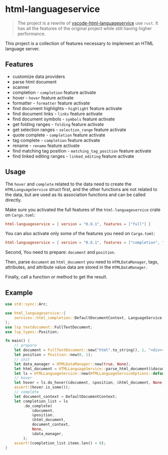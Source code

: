 # html-languageservice

> The project is a rewrite of [vscode-html-languageservice](https://github.com/Microsoft/vscode-html-languageservice) use `rust`. It has all the features of the original project while still having higher performance.

This project is a collection of features necessary to implement an HTML language server.

## Features

- customize data providers
- parse html document
- scanner
- completion - `completion` feature activate
- hover - `hover` feature activate
- formatter - `formatter` feature activate
- find document highlights - `highlight` feature activate
- find document links - `links` feature activate
- find document symbols - `symbols` feature activate
- get folding ranges - `folding` feature activate
- get selection ranges - `selection_range` feature activate
- quote complete - `completion` feature activate
- tag complete - `completion` feature activate
- rename - `rename` feature activate
- find matching tag position - `matching_tag_position` feature activate
- find linked editing ranges - `linked_editing` feature activate

## Usage

The `hover` and `complete` related to the data need to create the `HTMLLanguageService` struct first, and the other functions are not related to the data, but are used as its association functions and can be called directly.

Make sure you activated the full features of the `html-languageservice` crate on `Cargo.toml`:

```toml
html-languageservice = { version = "0.6.1", features = ["full"] }
```

You can also activate only some of the features you need on `Cargo.toml`:

```toml
html-languageservice = { version = "0.6.1", features = ["completion", "hover"] }
```

Second, You need to prepare: `document` and `position`.

Then, parse `document` as `html_document` you need to `HTMLDataManager`, tags, attributes, and attribute value data are stored in the `HTMLDataManager`.

Finally, call a function or method to get the result.

## Example

```rust
use std::sync::Arc;

use html_languageservice::{
    services::html_completion::DefaultDocumentContext, LanguageService, LanguageServiceOptions,
};
use lsp_textdocument::FullTextDocument;
use lsp_types::Position;

fn main() {
    // prepare
    let document = FullTextDocument::new("html".to_string(), 1, "<div></div>".to_string());
    let position = Position::new(0, 1);
    // init
    let data_manager = HTMLDataManager::new(true, None);
    let html_document = HTMLLanguageService::parse_html_document(&document, &data_manager);
    let ls = HTMLLanguageService::new(HTMLLanguageServiceOptions::default());
    // hover
    let hover = ls.do_hover(&document, &position, &html_document, None, &data_manager);
    assert!(hover.is_some());
    // complete
    let document_context = DefaultDocumentContext;
    let completion_list = ls
        .do_complete(
            &document,
            &position,
            &html_document,
            document_context,
            None,
            &data_manager,
        );
    assert!(completion_list.items.len() > 0);
}
```
